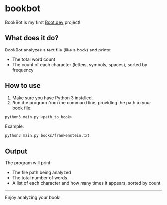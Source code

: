 # bookbot

BookBot is my first [Boot.dev](https://www.boot.dev) project!

## What does it do?

BookBot analyzes a text file (like a book) and prints:
- The total word count
- The count of each character (letters, symbols, spaces), sorted by frequency

## How to use

1. Make sure you have Python 3 installed.
2. Run the program from the command line, providing the path to your book file:

```sh
python3 main.py <path_to_book>
```

Example:

```sh
python3 main.py books/frankenstein.txt
```

## Output

The program will print:
- The file path being analyzed
- The total number of words
- A list of each character and how many times it appears, sorted by count

---

Enjoy analyzing your book!
